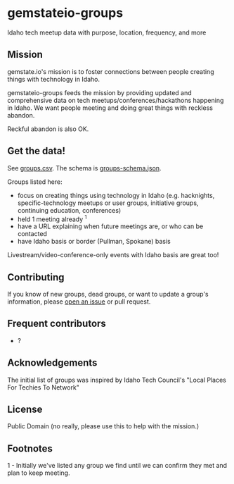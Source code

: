 # gemstateio-groups
Idaho tech meetup data with purpose, location, frequency, and more

## Mission
gemstate.io's mission is to foster connections between people creating things with technology in Idaho. 

gemstateio-groups feeds the mission by providing updated and comprehensive data on tech meetups/conferences/hackathons happening in Idaho. We want people meeting and doing great things with reckless abandon.

Reckful abandon is also OK.

## Get the data!

See [groups.csv](https://github.com/waded/gemstateio-groups/blob/master/groups.csv). The schema is [groups-schema.json](https://github.com/waded/gemstateio-groups/blob/master/groups-schema.json).

Groups listed here:

- focus on creating things using technology in Idaho (e.g. hacknights, specific-technology meetups or user groups, initiative groups, continuing education, conferences)
- held 1 meeting already <sup>1</sup>
- have a URL explaining when future meetings are, or who can be contacted 
- have Idaho basis or border (Pullman, Spokane) basis

Livestream/video-conference-only events with Idaho basis are great too!

## Contributing
If you know of new groups, dead groups, or want to update a group's information, please [open an issue](https://github.com/waded/gemstateio-groups/issues) or pull request.

## Frequent contributors
- ?

## Acknowledgements
The initial list of groups was inspired by Idaho Tech Council's "Local Places For Techies To Network"

## License
Public Domain (no really, please use this to help with the mission.)

## Footnotes
1 - Initially we've listed any group we find until we can confirm they met and plan to keep meeting.
